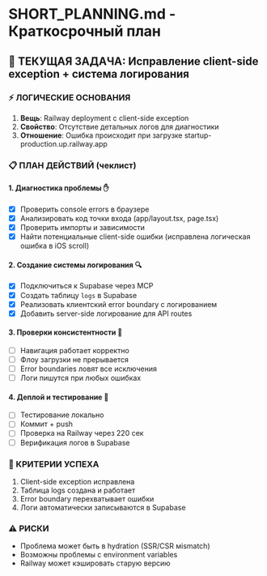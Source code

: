 # SHORT_PLANNING.md - Краткосрочный план

## 🎯 ТЕКУЩАЯ ЗАДАЧА: Исправление client-side exception + система логирования

### ⚡ ЛОГИЧЕСКИЕ ОСНОВАНИЯ
1. **Вещь**: Railway deployment с client-side exception
2. **Свойство**: Отсутствие детальных логов для диагностики
3. **Отношение**: Ошибка происходит при загрузке startup-production.up.railway.app

### 📋 ПЛАН ДЕЙСТВИЙ (чеклист)

#### 1. Диагностика проблемы ✋
- [x] Проверить console errors в браузере
- [x] Анализировать код точки входа (app/layout.tsx, page.tsx)
- [x] Проверить импорты и зависимости
- [x] Найти потенциальные client-side ошибки (исправлена логическая ошибка в iOS scroll)

#### 2. Создание системы логирования 🔍
- [x] Подключиться к Supabase через MCP
- [x] Создать таблицу `logs` в Supabase
- [x] Реализовать клиентский error boundary с логированием
- [x] Добавить server-side логирование для API routes

#### 3. Проверки консистентности 🧪
- [ ] Навигация работает корректно
- [ ] Флоу загрузки не прерывается
- [ ] Error boundaries ловят все исключения
- [ ] Логи пишутся при любых ошибках

#### 4. Деплой и тестирование 🚀
- [ ] Тестирование локально
- [ ] Коммит + push
- [ ] Проверка на Railway через 220 сек
- [ ] Верификация логов в Supabase

### 🎯 КРИТЕРИИ УСПЕХА
1. Client-side exception исправлена
2. Таблица logs создана и работает
3. Error boundary перехватывает ошибки
4. Логи автоматически записываются в Supabase

### ⚠️ РИСКИ
- Проблема может быть в hydration (SSR/CSR мismatch)
- Возможны проблемы с environment variables
- Railway может кэшировать старую версию 